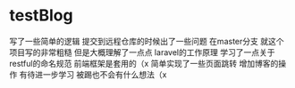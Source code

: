 # testBlog
写了一些简单的逻辑
提交到远程仓库的时候出了一些问题 在master分支
就这个项目写的非常粗糙 
但是大概理解了一点点 laravel的工作原理 
学习了一点关于restful的命名规范
前端框架是套用的（x 简单实现了一些页面跳转 增加博客的操作
有待进一步学习 
被踢也不会有什么想法（x
